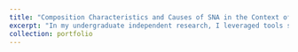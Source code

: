 ```yaml
---
title: "Composition Characteristics and Causes of SNA in the Context of PM2.5 and O3 Composite Pollution in Chengdu"
excerpt: "In my undergraduate independent research, I leveraged tools such as Excel, Python, and Origin to analyse the spatiotemporal distribution of PM<sub>2.5</sub> and O<sub>3</sub> composite pollution, and the impact of precursors (SO<sub>2</sub>, NO<sub>2</sub>, and CO) and meteorological factors on pollution formation. <br/><img src='/images/portfolio_1.png'>"
collection: portfolio
---
```


